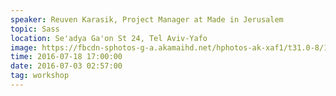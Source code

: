```yaml
---
speaker: Reuven Karasik, Project Manager at Made in Jerusalem
topic: Sass
location: Se'adya Ga'on St 24, Tel Aviv-Yafo
image: https://fbcdn-sphotos-g-a.akamaihd.net/hphotos-ak-xaf1/t31.0-8/11794129_895433130494131_2971432170551006268_o.jpg
time: 2016-07-18 17:00:00
date: 2016-07-03 02:57:00
tag: workshop
---
```

